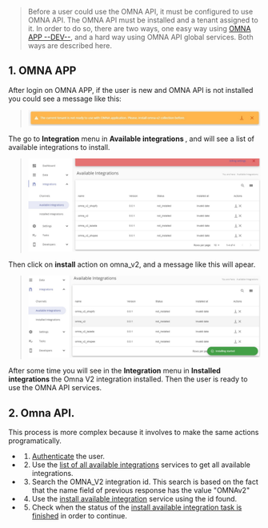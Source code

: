 >Before a user could use the OMNA API, it must be configured to use OMNA API. The OMNA API must be installed and a tenant assigned to it. In order to do so, there are two ways, one easy way using [OMNA APP --DEV--](https://develop.d2px3nipkhew1t.amplifyapp.com/), and a hard way using OMNA API global services. Both ways are described here.

## 1. OMNA APP
After login on OMNA APP, if the user is new and OMNA API is not installed you could see a message like this:

><div align=center><img width="800" src="/assets/images/user-guide/install_omnav2_message.jpg"/></div>

The go to <b>Integration</b> menu in <b>Available integrations </b>, and will see a list of available integrations to install.
><div align=center><img width="800" src="/assets/images/user-guide/available_integrations.jpg"/></div>

Then click on <b>install</b> action on omna_v2, and a message like this will apear.
><div align=center><img width="800" src="/assets/images/user-guide/install_started_message.jpg"/></div>

After some time you will see in the <b>Integration</b> menu in <b>Installed integrations </b> the Omna V2 integration installed.
Then the user is ready to use the OMNA API services.

## 2. Omna API.
This process is more complex because it involves to make the same actions programatically. 
- 1. [Authenticate](authentication) the user. 
- 2. Use the [list of all available integrations](http://doc-api.omna.io/api-spec/#operation/get_available_integrations) services to get all available integrations.
- 3. Search the OMNA_V2 integration id. This search is based on the fact that the name field of previous response has the value "OMNAv2"
- 4. Use the [install available integration](http://doc-api.omna.io/api-spec/#operation/get_available_integrations) service using the id found.
- 5. Check when the status of the [install available integration task is finished](Tasks?id=_2-example) in order to continue.


	